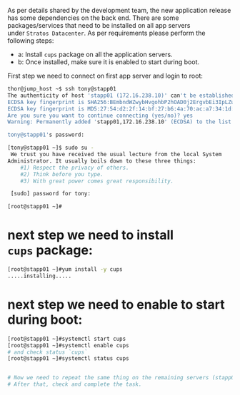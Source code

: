 As per details shared by the development team, the new application release has some dependencies on the back end.
There are some packages/services that need to be installed on all app servers under `Stratos Datacenter`. As per requirements please perform the following steps:  
- a: Install `cups` package on all the application servers.  
- b: Once installed, make sure it is enabled to start during boot.

First step we need to connect on first app server and login to root:
```sh
thor@jump_host ~$ ssh tony@stapp01
The authenticity of host 'stapp01 (172.16.238.10)' can't be established.
ECDSA key fingerprint is SHA256:BEmbndWZwybHvgohbP2hOAD0j2ErgvbEi3IpLZuaOKU.
ECDSA key fingerprint is MD5:27:54:d2:2f:14:bf:27:b6:4a:70:ac:a7:34:1d:c2:cb.
Are you sure you want to continue connecting (yes/no)? yes
Warning: Permanently added 'stapp01,172.16.238.10' (ECDSA) to the list of known hosts.

tony@stapp01's password:

[tony@stapp01 ~]$ sudo su -
 We trust you have received the usual lecture from the local System
Administrator. It usually boils down to these three things:
    #1) Respect the privacy of others.
    #2) Think before you type.
    #3) With great power comes great responsibility.

 [sudo] password for tony:

[root@stapp01 ~]#
```
# next step we need to install `cups` package:
```sh
[root@stapp01 ~]#yum install -y cups
.....installing.....
```
# next step we need to enable to start during boot:
```sh
[root@stapp01 ~]#systemctl start cups
[root@stapp01 ~]#systemctl enable cups
# and check status `cups`
[root@stapp01 ~]#systemctl status cups


# Now we need to repeat the same thing on the remaining servers (stapp02 and stapp03).
# After that, check and complete the task.
